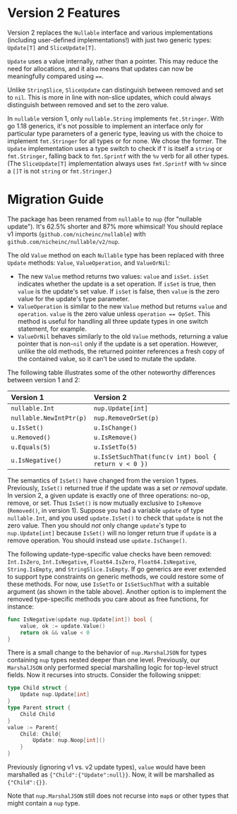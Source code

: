 # Version 2 Features

Version 2 replaces the `Nullable` interface and various implementations
(including user-defined implementations!) with just two generic types:
`Update[T]` and `SliceUpdate[T]`.

`Update` uses a value internally, rather than a pointer. This may reduce the
need for allocations, and it also means that updates can now be meaningfully
compared using `==`.

Unlike `StringSlice`, `SliceUpdate` can distinguish between removed and set to
`nil`. This is more in line with non-slice updates, which could always
distinguish between removed and set to the zero value.

In `nullable` version 1, only `nullable.String` implements `fmt.Stringer`. With
go 1.18 generics, it's not possible to implement an interface only for
particular type parameters of a generic type, leaving us with the choice to
implement `fmt.Stringer` for all types or for none. We chose the former. The
`Update` implementation uses a type switch to check if `T` is itself a `string`
or `fmt.Stringer`, falling back to `fmt.Sprintf` with the `%v` verb for all
other types. (The `SliceUpdate[T]` implementation always uses `fmt.Sprintf` with
`%v` since a `[]T` is not `string` or `fmt.Stringer`.)

# Migration Guide

The package has been renamed from `nullable` to `nup` (for "nullable update").
It's 62.5% shorter and 87% more whimsical! You should replace v1 imports
(`github.com/nicheinc/nullable`) with `github.com/nicheinc/nullable/v2/nup`.

The old `Value` method on each `Nullable` type has been replaced with three
`Update` methods: `Value`, `ValueOperation`, and `ValueOrNil`:
- The new `Value` method returns two values: `value` and `isSet`. `isSet`
  indicates whether the update is a set operation. If `isSet` is true, then
  `value` is the update's set value. If `isSet` is false, then `value` is the
  zero value for the update's type parameter.
- `ValueOperation` is similar to the new `Value` method but returns `value` and
  `operation`. `value` is the zero value unless `operation == OpSet`. This
  method is useful for handling all three update types in one switch statement,
  for example.
- `ValueOrNil` behaves similarly to the old `Value` methods, returning a value
  pointer that is non-`nil` only if the update is a set operation. However,
  unlike the old methods, the returned pointer references a fresh copy of the
  contained value, so it can't be used to mutate the update.

The following table illustrates some of the other noteworthy differences between
version 1 and 2:

| Version 1               | Version 2                                            |
| :---------------------- | :--------------------------------------------------- |
| `nullable.Int`          | `nup.Update[int]`                                    |
| `nullable.NewIntPtr(p)` | `nup.RemoveOrSet(p)`                                 |
| `u.IsSet()`             | `u.IsChange()`                                       |
| `u.Removed()`           | `u.IsRemove()`                                       |
| `u.Equals(5)`           | `u.IsSetTo(5)`                                       |
| `u.IsNegative()`        | `u.IsSetSuchThat(func(v int) bool { return v < 0 })` |

The semantics of `IsSet()` have changed from the version 1 types. Previously,
`IsSet()` returned true if the update was a set _or removal_ update. In version
2, a given update is exactly one of three operations: no-op, remove, or set.
Thus `IsSet()` is now mutually exclusive to `IsRemove` (`Removed()`, in version
1). Suppose you had a variable `update` of type `nullable.Int`, and you used
`update.IsSet()` to check that `update` is not the zero value. Then you should
_not_ only change `update`'s type to `nup.Update[int]` because `IsSet()` will no
longer return true if `update` is a remove operation. You should instead use
`update.IsChange()`.

The following update-type-specific value checks have been removed: `Int.IsZero`,
`Int.IsNegative`, `Float64.IsZero`, `Float64.IsNegative`, `String.IsEmpty`, and
`StringSlice.IsEmpty`. If go generics are ever extended to support type
constraints on generic methods, we could restore some of these methods. For now,
use `IsSetTo` or `IsSetSuchThat` with a suitable argument (as shown in the table
above). Another option is to implement the removed type-specific methods you
care about as free functions, for instance:

```go
func IsNegative(update nup.Update[int]) bool {
	value, ok := update.Value()
	return ok && value < 0
}
```

There is a small change to the behavior of `nup.MarshalJSON` for types
containing `nup` types nested deeper than one level. Previously, our
`MarshalJSON` only performed special marshalling logic for top-level struct
fields. Now it recurses into structs. Consider the following snippet:

```go
type Child struct {
	Update nup.Update[int]
}
type Parent struct {
	Child Child
}
value := Parent{
	Child: Child{
		Update: nup.Noop[int]()
	}
}
```

Previously (ignoring v1 vs. v2 update types), `value` would have been marshalled
as `{"Child":{"Update":null}}`. Now, it will be marshalled as `{"Child":{}}`.

Note that `nup.MarshalJSON` still does not recurse into `map`s or other types
that might contain a `nup` type.

